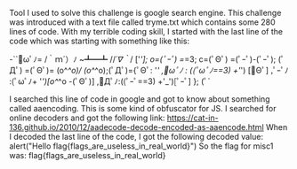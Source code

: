 
Tool I used to solve this challenge is google search engine. This challenge was introduced with a text file called tryme.txt which contains some 280 lines of code. With my terrible coding skill, I started with the last line of the code which was starting with something like this: 

-``ﾟωﾟﾉ= /｀ｍ´）ﾉ ~┻━┻   //*´∇｀*/ ['_']; o=(ﾟｰﾟ)  =_=3; c=(ﾟΘﾟ) =(ﾟｰﾟ)-(ﾟｰﾟ); (ﾟДﾟ) =(ﾟΘﾟ)= (o^_^o)/ (o^_^o);(ﾟДﾟ)={ﾟΘﾟ: '_' ,ﾟωﾟﾉ : ((ﾟωﾟﾉ==3) +'_') [ﾟΘﾟ] ,ﾟｰﾟﾉ :(ﾟωﾟﾉ+ '_')[o^_^o -(ﾟΘﾟ)] ,ﾟДﾟﾉ:((ﾟｰﾟ==3) +'_')[ﾟｰﾟ] }; (ﾟ`  
    

I searched this line of code in google and got to know about something called aaencoding. This is some kind of obfuscator for JS. I searched for online decoders and got the following link:
https://cat-in-136.github.io/2010/12/aadecode-decode-encoded-as-aaencode.html 
When I decoded the last line of the code, I got the following decoded value:
alert("Hello flag{flags_are_useless_in_real_world}")
So the flag for misc1 was: flag{flags_are_useless_in_real_world}
